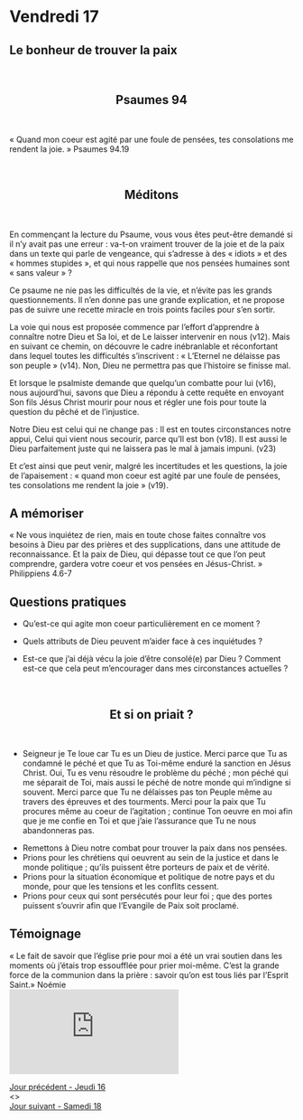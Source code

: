 # Vendredi 17
## Le bonheur de trouver la paix


<br/>
<center><h2>Psaumes 94</h2></center>
<br/>

<p align="justify">
« Quand mon coeur est agité par une foule de pensées,
tes consolations me rendent la joie. »
Psaumes 94.19
</p>

<br/>
<center><h2>Méditons</h2></center>
<br/>
<p>
En commençant la lecture du Psaume, vous vous êtes peut-être demandé si il n’y avait
pas une erreur : va-t-on vraiment trouver de la joie et de la paix dans un texte qui parle de
vengeance, qui s’adresse à des « idiots » et des « hommes stupides », et qui nous rappelle
que nos pensées humaines sont « sans valeur » ?

Ce psaume ne nie pas les difficultés de la vie, et n’évite pas les grands questionnements. Il
n’en donne pas une grande explication, et ne propose pas de suivre une recette miracle en
trois points faciles pour s’en sortir.

La voie qui nous est proposée commence par l’effort d’apprendre à connaître notre Dieu et
Sa loi, et de Le laisser intervenir en nous (v12). Mais en suivant ce chemin, on découvre le
cadre inébranlable et réconfortant dans lequel toutes les difficultés s’inscrivent : « L’Eternel
ne délaisse pas son peuple » (v14). Non, Dieu ne permettra pas que l’histoire se finisse mal.

Et lorsque le psalmiste demande que quelqu’un combatte pour lui (v16), nous aujourd’hui,
savons que Dieu a répondu à cette requête en envoyant Son fils Jésus Christ mourir pour
nous et régler une fois pour toute la question du pêché et de l’injustice.

Notre Dieu est celui qui ne change pas : Il est en toutes circonstances notre appui, Celui qui
vient nous secourir, parce qu’Il est bon (v18).
Il est aussi le Dieu parfaitement juste qui ne laissera pas le mal à jamais impuni. (v23)

Et c’est ainsi que peut venir, malgré les incertitudes et les questions, la joie de l’apaisement :
« quand mon coeur est agité par une foule de pensées, tes consolations me rendent la joie »
(v19).
</p>

<h2>A mémoriser</h2>
<p>« Ne vous inquiétez de rien, mais en toute chose faites connaître
vos besoins à Dieu par des prières et des supplications, dans une
attitude de reconnaissance. Et la paix de Dieu, qui dépasse tout ce
que l’on peut comprendre, gardera votre coeur et vos pensées en
Jésus-Christ. »
Philippiens 4.6-7</p>
<h2>Questions pratiques</h2>

* Qu’est-ce qui agite mon coeur particulièrement en ce moment ?

* Quels attributs de Dieu peuvent m’aider face à ces inquiétudes ?

* Est-ce que j’ai déjà vécu la joie d’être consolé(e) par Dieu ? Comment est-ce que cela peut
m’encourager dans mes circonstances actuelles ?

<br/>
<center><h2>Et si on priait ?</h2></center>
<br/>

<p align="justify">

* Seigneur je Te loue car Tu es un Dieu de justice.
Merci parce que Tu as condamné le péché et que Tu as Toi-même enduré la sanction
en Jésus Christ. Oui, Tu es venu résoudre le problème du péché ; mon péché qui me
séparait de Toi, mais aussi le péché de notre monde qui m’indigne si souvent.
Merci parce que Tu ne délaisses pas ton Peuple même au travers des épreuves et
des tourments.
Merci pour la paix que Tu procures même au coeur de l’agitation ; continue Ton
oeuvre en moi afin que je me confie en Toi et que j’aie l’assurance que Tu ne nous
abandonneras pas.
</p>
<ul><li>
Remettons à Dieu notre combat pour trouver la paix dans nos pensées.
</li><li>Prions pour les chrétiens qui oeuvrent au sein de la justice et dans le monde politique ; qu’ils puissent être porteurs de paix et de vérité.
</li><li>Prions pour la situation économique et politique de notre pays et du monde, pour
que les tensions et les conflits cessent.
</li><li>Prions pour ceux qui sont persécutés pour leur foi ; que des portes puissent
s’ouvrir afin que l’Evangile de Paix soit proclamé.
</li></ul>
<h2>Témoignage</h2>
« Le fait de savoir que l’église prie pour moi a
été un vrai soutien dans les moments où
j’étais trop essoufflée pour prier moi-même.
C’est la grande force de la communion dans la
prière : savoir qu’on est tous liés par l’Esprit
Saint.»
Noémie

<div class="container">
<iframe src="https://www.youtube.com/embed/rcQvqyzgsNw"
frameborder="0" allowfullscreen class="video"></iframe>
</div>

[Jour précédent - Jeudi 16](jeudi.md)<br/> <> <br/>
[Jour suivant - Samedi 18](samedi.md)

